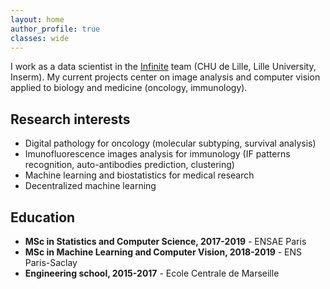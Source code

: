 ```yaml
---
layout: home
author_profile: true
classes: wide
---
```


I work as a data scientist in the [Infinite](http://lille-inflammation-research.org/en/) team (CHU de Lille, Lille University, Inserm). My current projects center on image analysis and computer vision applied to biology and medicine (oncology, immunology).

## Research interests

- Digital pathology for oncology (molecular subtyping, survival analysis)
- Imunofluorescence images analysis for immunology (IF patterns recognition, auto-antibodies prediction, clustering)
- Machine learning and biostatistics for medical research
- Decentralized machine learning

## Education

- **MSc in Statistics and Computer Science, 2017-2019** - ENSAE Paris
- **MSc in Machine Learning and Computer Vision, 2018-2019** - ENS Paris-Saclay
- **Engineering school, 2015-2017** - Ecole Centrale de Marseille

